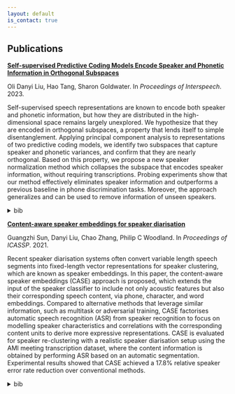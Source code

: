 ```yaml
---
layout: default
is_contact: true
---
```


## Publications


[**Self-supervised Predictive Coding Models Encode Speaker and Phonetic Information in Orthogonal Subspaces**](https://arxiv.org/pdf/2305.12464.pdf) 

Oli Danyi Liu, Hao Tang, Sharon Goldwater. In <em>Proceedings of Interspeech</em>. 2023.

Self-supervised speech representations are known to encode both speaker and phonetic information, but how they are distributed in the high-dimensional space remains largely unexplored. We hypothesize that they are encoded in orthogonal subspaces, a property that lends itself to simple disentanglement. Applying principal component analysis to representations of two predictive coding models, we identify two subspaces that capture speaker and phonetic variances, and confirm that they are nearly orthogonal. Based on this property, we propose a new speaker normalization method which collapses the subspace that encodes speaker information, without requiring transcriptions. Probing experiments show that our method effectively eliminates speaker information and outperforms a previous baseline in phone discrimination tasks. Moreover, the approach generalizes and can be used to remove information of unseen speakers.

<details>
  <summary>bib</summary>
     <pre>@inproceedings{liu.tang.ea:self-supervised,   
  author={Oli Danyi Liu and Hao Tang and Sharon Goldwater},     
  title={{Self-supervised Predictive Coding Models Encode Speaker and Phonetic Information in Orthogonal Subspaces}},   
  year=2023,   
  booktitle={Proc. INTERSPEECH 2023},   
  pages={2968--2972},   
  doi={10.21437/Interspeech.2023-871}   
  }</pre>
</details>


[**Content-aware speaker embeddings for speaker diarisation**](https://arxiv.org/pdf/2102.06467.pdf)

Guangzhi Sun, Danyi Liu, Chao Zhang, Philip C Woodland. In <em>Proceedings of ICASSP</em>. 2021.

Recent speaker diarisation systems often convert variable length speech segments into fixed-length vector representations for speaker clustering, which are known as speaker embeddings. In this paper, the content-aware speaker embeddings (CASE) approach is proposed, which extends the input of the speaker classifier to include not only acoustic features but also their corresponding speech content, via phone, character, and word embeddings. Compared to alternative methods that leverage similar information, such as multitask or adversarial training, CASE factorises automatic speech recognition (ASR) from speaker recognition to focus on modelling speaker characteristics and correlations with the corresponding content units to derive more expressive representations. CASE is evaluated for speaker re-clustering with a realistic speaker diarisation setup using the AMI meeting transcription dataset, where the content information is obtained by performing ASR based on an automatic segmentation. Experimental results showed that CASE achieved a 17.8% relative speaker error rate reduction over conventional methods.

<details>
  <summary>bib</summary>
     <pre>@inproceedings{sun.liu.ea:context,  
  author={Sun, G. and Liu, D. and Zhang, C. and Woodland, P. C.},  
  booktitle={ICASSP 2021 - 2021 IEEE International Conference on Acoustics, Speech and Signal Processing (ICASSP)},   
  title={Content-Aware Speaker Embeddings for Speaker Diarisation},   
  year={2021},  
  volume={},  
  number={},  
  pages={7168-7172},  
  doi={10.1109/ICASSP39728.2021.9414390}   
  }</pre>
</details>

